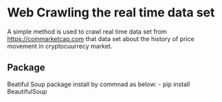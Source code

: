 # Web Crawling the real time data set
A simple method is used to crawl real time data set from https://coinmarketcap.com that data set about the history of price movement in cryptocuurrecy market. 

## Package
Beatiful Soup package install by commnad as below:
	- pip install BeautifulSoup
